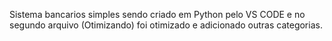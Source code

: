Sistema bancarios simples sendo criado em Python pelo VS CODE e no segundo arquivo (Otimizando) foi otimizado e adicionado outras categorias. 
